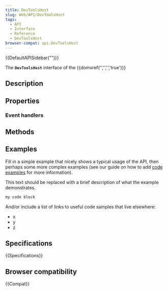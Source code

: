 ```yaml
---
title: DevToolsHost
slug: Web/API/DevToolsHost
tags:
  - API
  - Interface
  - Reference
  - DevToolsHost
browser-compat: api.DevToolsHost
---
```

{{DefaultAPISidebar("")}}

The **`DevToolsHost`** interface of the {{domxref('','','','true')}} 

## Description

 

## Properties



### Event handlers



## Methods



## Examples

Fill in a simple example that nicely shows a typical usage of the API, then perhaps some more complex examples (see our guide on how to add [code examples](/en-US/docs/MDN/Contribute/Structures/Code_examples) for more information).

This text should be replaced with a brief description of what the example demonstrates.

```js
my code block
```

And/or include a list of links to useful code samples that live elsewhere:

*   x
*   y
*   z

## Specifications

{{Specifications}}

## Browser compatibility

{{Compat}}

